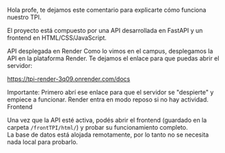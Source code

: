 Hola profe, te dejamos este comentario para explicarte cómo funciona nuestro TPI.

El proyecto está compuesto por una API desarrollada en FastAPI y un frontend en HTML/CSS/JavaScript.

API desplegada en Render Como lo vimos en el campus, desplegamos la API en la plataforma Render. Te dejamos el enlace para que puedas abrir el servidor:

https://tpi-render-3q09.onrender.com/docs

 Importante: Primero abrí ese enlace para que el servidor se "despierte" y empiece a funcionar. Render entra en modo reposo si no hay actividad.
 Frontend

Una vez que la API esté activa, podés abrir el frontend (guardado en la carpeta `/frontTPI/html/`) y probar su funcionamiento completo.  
La base de datos está alojada remotamente, por lo tanto no se necesita nada local para probarlo.
